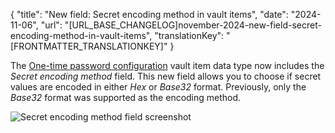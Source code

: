 {
  "title": "New field: Secret encoding method in vault items",
  "date": "2024-11-06",
  "url": "[URL_BASE_CHANGELOG]november-2024-new-field-secret-encoding-method-in-vault-items",
  "translationKey": "[FRONTMATTER_TRANSLATIONKEY]"
}

The [One-time password configuration]([LINK_URL_1]) vault item data type now includes the *Secret encoding method* field. This new field allows you to choose if secret values are encoded in either *Hex* or *Base32* format. Previously, only the *Base32* format was supported as the encoding method.

![Secret encoding method field screenshot]([LINK_URL_2])